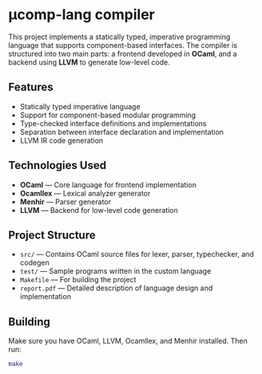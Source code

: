 # µcomp-lang compiler
This project implements a statically typed, imperative programming language that supports component-based interfaces. The compiler is structured into two main parts: a frontend developed in **OCaml**, and a backend using **LLVM** to generate low-level code.

## Features

- Statically typed imperative language
- Support for component-based modular programming
- Type-checked interface definitions and implementations
- Separation between interface declaration and implementation
- LLVM IR code generation

## Technologies Used

- **OCaml** — Core language for frontend implementation
- **Ocamllex** — Lexical analyzer generator
- **Menhir** — Parser generator
- **LLVM** — Backend for low-level code generation

## Project Structure

- `src/` — Contains OCaml source files for lexer, parser, typechecker, and codegen
- `test/` — Sample programs written in the custom language
- `Makefile` — For building the project
- `report.pdf` — Detailed description of language design and implementation

## Building

Make sure you have OCaml, LLVM, Ocamllex, and Menhir installed. Then run:

```bash
make

